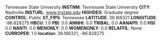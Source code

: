 
Tennessee State University
**INSTNM**: Tennessee State University
**CITY**: Nashville
**INSTURL**: www.tnstate.edu
**HIGHDEG**: Graduate degree
**CONTROL**: Public
**ST_FIPS**: Tennessee
**LATITUDE**: 36.166321
**LONGITUDE**: -86.828275
**HBCU**: 1.0
**PBI**: 0.0
**ANNHI**: 0.0
**TRIBAL**: 0.0
**AANAPII**: 0.0
**HSI**: 0.0
**NANTI**: 0.0
**MENONLY**: 0.0
**WOMENONLY**: 0.0
**RELAFFIL**: None
**CURROPER**: 1.0
**location**: 36.166321, -86.828275